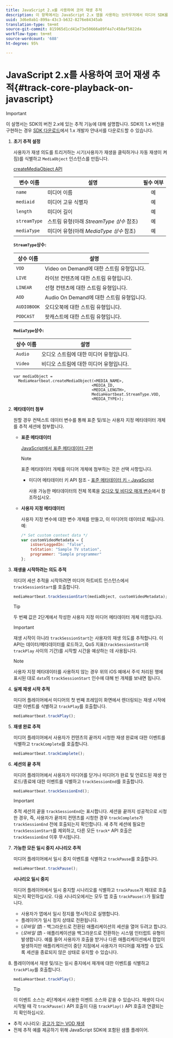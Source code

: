 ```yaml
---
title: JavaScript 2.x를 사용하여 코어 재생 추적
description: 이 항목에서는 JavaScript 2.x 앱을 사용하는 브라우저에서 미디어 SDK를 사용하여 핵심 추적을 구현하는 방법을 설명합니다.
uuid: 3d6e0ab1-899a-43c3-b632-8276e84345ab
translation-type: tm+mt
source-git-commit: 815965d1cd41e73e50666a89f4a7c450af5022da
workflow-type: tm+mt
source-wordcount: '688'
ht-degree: 95%

---
```



# JavaScript 2.x를 사용하여 코어 재생 추적{#track-core-playback-on-javascript}

>[!IMPORTANT]
>이 설명서는 SDK의 버전 2.x에 있는 추적 기능에 대해 설명합니다. SDK의 1.x 버전을 구현하는 경우 [SDK 다운로드](/help/sdk-implement/download-sdks.md)에서 1.x 개발자 안내서를 다운로드할 수 있습니다.

1. **초기 추적 설정**

   사용자가 재생 의도를 트리거하는 시기(사용자가 재생을 클릭하거나 자동 재생이 켜짐)를 식별하고 `MediaObject` 인스턴스를 만듭니다.

   [createMediaObject API](https://adobe-marketing-cloud.github.io/media-sdks/reference/javascript/MediaHeartbeat.html#.createMediaObject)

   | 변수 이름 | 설명 | 필수 여부 |
   | --- | --- | :---: |
   | `name` | 미디어 이름 | 예 |
   | `mediaid` | 미디어 고유 식별자 | 예 |
   | `length` | 미디어 길이 | 예 |
   | `streamType` | 스트림 유형(아래 _StreamType 상수_ 참조) | 예 |
   | `mediaType` | 미디어 유형(아래 _MediaType 상수_ 참조) | 예 |

   **`StreamType`상수:**

   | 상수 이름 | 설명   |
   |---|---|
   | `VOD` | Video on Demand에 대한 스트림 유형입니다. |
   | `LIVE` | 라이브 컨텐츠에 대한 스트림 유형입니다. |
   | `LINEAR` | 선형 컨텐츠에 대한 스트림 유형입니다. |
   | `AOD` | Audio On Demand에 대한 스트림 유형입니다. |
   | `AUDIOBOOK` | 오디오북에 대한 스트림 유형입니다. |
   | `PODCAST` | 팟캐스트에 대한 스트림 유형입니다. |

   **`MediaType`상수:**

   | 상수 이름 | 설명 |
   |---|---|
   | `Audio` | 오디오 스트림에 대한 미디어 유형입니다. |
   | `Video` | 비디오 스트림에 대한 미디어 유형입니다. |

   ```
   var mediaObject =  
     MediaHeartbeat.createMediaObject(<MEDIA_NAME>,  
                                     <MEDIA_ID,  
                                     <MEDIA_LENGTH>,
                                     MediaHeartbeat.StreamType.VOD,
                                     <MEDIA_TYPE>);
   ```

1. **메타데이터 첨부**

   원할 경우 컨텍스트 데이터 변수를 통해 표준 및/또는 사용자 지정 메타데이터 개체를 추적 세션에 첨부합니다.

   * **표준 메타데이터**

      [JavaScript에서 표준 메타데이터 구현](/help/sdk-implement/track-av-playback/impl-std-metadata/impl-std-md-js/impl-std-metadata-js.md)

      >[!NOTE]
      >
      >표준 메타데이터 개체를 미디어 개체에 첨부하는 것은 선택 사항입니다.

      * 미디어 메타데이터 키 API 참조 - [표준 메타데이터 키 - JavaScript](https://adobe-marketing-cloud.github.io/media-sdks/reference/javascript)

         사용 가능한 메타데이터의 전체 목록을 [오디오 및 비디오 매개 변수](/help/metrics-and-metadata/audio-video-parameters.md)에서 참조하십시오.
   * **사용자 지정 메타데이터**

      사용자 지정 변수에 대한 변수 개체를 만들고, 이 미디어의 데이터로 채웁니다. 예:

      ```js
      /* Set custom context data */
      var customVideoMetadata = {
          isUserLoggedIn: "false",
          tvStation: "Sample TV station",
          programmer: "Sample programmer"
      };
      ```


1. **재생을 시작하려는 의도 추적**

   미디어 세션 추적을 시작하려면 미디어 하트비트 인스턴스에서 `trackSessionStart`를 호출합니다.

   ```js
   mediaHeartbeat.trackSessionStart(mediaObject, customVideoMetadata);
   ```

   >[!TIP]
   >
   >두 번째 값은 2단계에서 작성한 사용자 지정 미디어 메타데이터 개체 이름입니다.

   >[!IMPORTANT]
   >
   >재생 시작이 아니라 `trackSessionStart`는 사용자의 재생 의도를 추적합니다. 이 API는 데이터/메타데이터를 로드하고, QoS 지표(`trackSessionStart`와 `trackPlay` 사이의 기간)를 시작할 시간을 예상하는 데 사용됩니다.

   >[!NOTE]
   >
   >사용자 지정 메타데이터를 사용하지 않는 경우 위의 iOS 예에서 주석 처리된 행에 표시된 대로 `data`의 `trackSessionStart` 인수에 대해 빈 개체를 보내면 됩니다.

1. **실제 재생 시작 추적**

   미디어 플레이어에서 미디어의 첫 번째 프레임이 화면에서 렌더링되는 재생 시작에 대한 이벤트를 식별하고 `trackPlay`를 호출합니다.

   ```js
   mediaHeartbeat.trackPlay();
   ```

1. **재생 완료 추적**

   미디어 플레이어에서 사용자가 컨텐츠의 끝까지 시청한 재생 완료에 대한 이벤트를 식별하고 `trackComplete`를 호출합니다.

   ```js
   mediaHeartbeat.trackComplete();
   ```

1. **세션의 끝 추적**

   미디어 플레이어에서 사용자가 미디어를 닫거나 미디어가 완료 및 언로드된 재생 언로드/종료에 대한 이벤트를 식별하고 `trackSessionEnd`를 호출합니다.

   ```js
   mediaHeartbeat.trackSessionEnd();
   ```

   >[!IMPORTANT]
   >
   >추적 세션의 끝을 `trackSessionEnd`는 표시합니다. 세션을 끝까지 성공적으로 시청한 경우, 즉, 사용자가 끝까지 컨텐츠를 시청한 경우 `trackComplete`가 `trackSessionEnd` 전에 호출되는지 확인합니다. 새 추적 세션에 필요한 `trackSessionStart`를 제외하고, 다른 모든 `track*` API 호출은 `trackSessionEnd` 이후 무시됩니다.

1. **가능한 모든 일시 중지 시나리오 추적**

   미디어 플레이어에서 일시 중지 이벤트를 식별하고 `trackPause`를 호출합니다.

   ```js
   mediaHeartbeat.trackPause();
   ```

   **시나리오 일시 중지**

   미디어 플레이어에서 일시 중지할 시나리오를 식별하고 `trackPause`가 제대로 호출되는지 확인하십시오. 다음 시나리오에서는 모두 앱 호출 `trackPause()`가 필요합니다.

   * 사용자가 앱에서 일시 정지를 명시적으로 실행합니다.
   * 플레이어가 일시 정지 상태로 전환됩니다.
   * (*모바일 앱*) - 백그라운드로 전환된 애플리케이션의 세션을 열어 두려고 합니다.
   * (*모바일 앱*) - 애플리케이션을 백그라운드로 전환하는 시스템 인터럽트 유형이 발생합니다. 예를 들어 사용자가 호출을 받거나 다른 애플리케이션에서 팝업이 발생하지만 애플리케이션이 중단 지점에서 사용자가 미디어를 재개할 수 있도록 세션을 종료되지 않은 상태로 유지할 수 있습니다.

1. 플레이어에서 재생 및/또는 일시 중지에서 재개에 대한 이벤트를 식별하고 `trackPlay`를 호출합니다.

   ```js
   mediaHeartbeat.trackPlay();
   ```

   >[!TIP]
   >
   >이 이벤트 소스는 4단계에서 사용한 이벤트 소스와 같을 수 있습니다. 재생이 다시 시작될 때 각 `trackPause()` API 호출이 다음 `trackPlay()` API 호출과 연결되는지 확인하십시오.

* 추적 시나리오: [광고가 없는 VOD 재생](/help/sdk-implement/tracking-scenarios/vod-no-intrs-details.md)
* 전체 추적 예를 제공하기 위해 JavaScript SDK에 포함된 샘플 플레이어.
